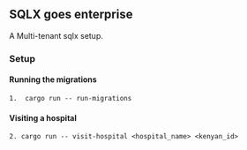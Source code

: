 ## SQLX goes enterprise

A Multi-tenant sqlx setup.

### Setup

#### Running the migrations

```
1.  cargo run -- run-migrations
```

#### Visiting a hospital

```
2. cargo run -- visit-hospital <hospital_name> <kenyan_id>
```
